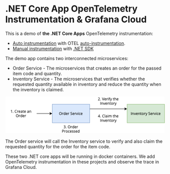# .NET Core App OpenTelemetry Instrumentation & Grafana Cloud

This is a demo of **the .NET Core Apps** OpenTelemetry instrumentation:

* [Auto instrumentation](https://github.com/adamquan/dotnet/tree/main/opentelemetry-dotnet-auto) with OTEL [auto-instrumentation](https://opentelemetry.io/docs/languages/net/automatic/).
* [Manual instrumentation](https://opentelemetry.io/docs/languages/net/automatic/custom/) with [.NET SDK](https://github.com/open-telemetry/opentelemetry-dotnet)

The demo app contains two interconnected microservices:

* Order Service - The microservices that creates an order for the passed item code and quantity.
* Inventory Service - The microservices that verifies whether the requested quantity available in inventory and reduce the quantity when the inventory is claimed.

![architecture.png](https://github.com/adamquan/dotnet/blob/main/images/architecture.png)

The Order service will call the Inventory service to verify and also claim the requested quantity for the order for the item code.

These two .NET core apps will be running in docker containers. We add OpenTelemetry instrumentation in these projects and observe the trace in Grafana Cloud.